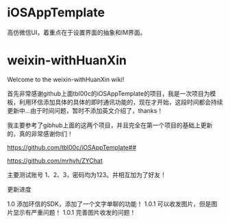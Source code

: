 
# iOSAppTemplate
高仿微信UI，着重点在于设置界面的抽象和IM界面。

# weixin-withHuanXin

Welcome to the weixin-withHuanXin wiki!

首先非常感谢github上面tbl00c的iOSAppTemplate的项目，我是一次项目为模板，利用环信添加具体的具体的即时通讯功能的，现在才开始，这段时间都会持续更新中...由于时间问题，暂时不添加英文介绍了，thanks！

我主要参考了gibhub上面的这两个项目，并且完全在第一个项目的基础上更新的，真的非常感谢你们！

https://github.com/tbl00c/iOSAppTemplate##

https://github.com/mrhyh/ZYChat

主要测试账号
1、2、3，密码均为123。并相互加为了好友！

更新进度

1.0 添加环信的SDK，添加了一个文字单聊的功能！
  1.0.1 可以收发图片，但是图片显示有严重问题！
  1.0.1 完善图片收发的问题！
